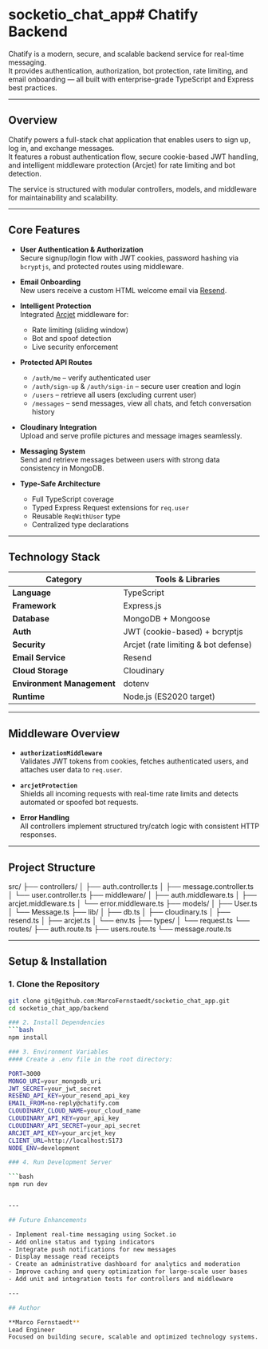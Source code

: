 # socketio_chat_app# Chatify Backend

Chatify is a modern, secure, and scalable backend service for real-time messaging.  
It provides authentication, authorization, bot protection, rate limiting, and email onboarding — all built with enterprise-grade TypeScript and Express best practices.

---

## Overview

Chatify powers a full-stack chat application that enables users to sign up, log in, and exchange messages.  
It features a robust authentication flow, secure cookie-based JWT handling, and intelligent middleware protection (Arcjet) for rate limiting and bot detection.  

The service is structured with modular controllers, models, and middleware for maintainability and scalability.

---

## Core Features

- **User Authentication & Authorization**  
  Secure signup/login flow with JWT cookies, password hashing via `bcryptjs`, and protected routes using middleware.

- **Email Onboarding**  
  New users receive a custom HTML welcome email via [Resend](https://resend.com).

- **Intelligent Protection**  
  Integrated [Arcjet](https://arcjet.com) middleware for:
  - Rate limiting (sliding window)
  - Bot and spoof detection
  - Live security enforcement

- **Protected API Routes**
  - `/auth/me` – verify authenticated user  
  - `/auth/sign-up` & `/auth/sign-in` – secure user creation and login  
  - `/users` – retrieve all users (excluding current user)  
  - `/messages` – send messages, view all chats, and fetch conversation history

- **Cloudinary Integration**  
  Upload and serve profile pictures and message images seamlessly.

- **Messaging System**  
  Send and retrieve messages between users with strong data consistency in MongoDB.

- **Type-Safe Architecture**  
  - Full TypeScript coverage  
  - Typed Express Request extensions for `req.user`  
  - Reusable `ReqWithUser` type  
  - Centralized type declarations

---

## Technology Stack

| Category | Tools & Libraries |
|-----------|------------------|
| **Language** | TypeScript |
| **Framework** | Express.js |
| **Database** | MongoDB + Mongoose |
| **Auth** | JWT (cookie-based) + bcryptjs |
| **Security** | Arcjet (rate limiting & bot defense) |
| **Email Service** | Resend |
| **Cloud Storage** | Cloudinary |
| **Environment Management** | dotenv |
| **Runtime** | Node.js (ES2020 target) |

---

## Middleware Overview

- **`authorizationMiddleware`**  
  Validates JWT tokens from cookies, fetches authenticated users, and attaches user data to `req.user`.

- **`arcjetProtection`**  
  Shields all incoming requests with real-time rate limits and detects automated or spoofed bot requests.

- **Error Handling**  
  All controllers implement structured try/catch logic with consistent HTTP responses.

---

## Project Structure

src/
├── controllers/
│   ├── auth.controller.ts
│   ├── message.controller.ts
│   └── user.controller.ts
├── middleware/
│   ├── auth.middleware.ts
│   ├── arcjet.middleware.ts
│   └── error.middleware.ts
├── models/
│   ├── User.ts
│   └── Message.ts
├── lib/
│   ├── db.ts
│   ├── cloudinary.ts
│   ├── resend.ts
│   ├── arcjet.ts
│   └── env.ts
├── types/
│   └── request.ts
└── routes/
├── auth.route.ts
├── users.route.ts
└── message.route.ts

---

## Setup & Installation

### 1. Clone the Repository
```bash
git clone git@github.com:MarcoFernstaedt/socketio_chat_app.git
cd socketio_chat_app/backend

### 2. Install Dependencies
```bash
npm install

### 3. Environment Variables
#### Create a .env file in the root directory:

PORT=3000
MONGO_URI=your_mongodb_uri
JWT_SECRET=your_jwt_secret
RESEND_API_KEY=your_resend_api_key
EMAIL_FROM=no-reply@chatify.com
CLOUDINARY_CLOUD_NAME=your_cloud_name
CLOUDINARY_API_KEY=your_api_key
CLOUDINARY_API_SECRET=your_api_secret
ARCJET_API_KEY=your_arcjet_key
CLIENT_URL=http://localhost:5173
NODE_ENV=development

### 4. Run Development Server

```bash
npm run dev


---

## Future Enhancements

- Implement real-time messaging using Socket.io  
- Add online status and typing indicators  
- Integrate push notifications for new messages  
- Display message read receipts  
- Create an administrative dashboard for analytics and moderation  
- Improve caching and query optimization for large-scale user bases  
- Add unit and integration tests for controllers and middleware  

---

## Author

**Marco Fernstaedt**  
Lead Engineer
Focused on building secure, scalable and optimized technology systems.